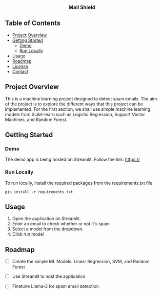 <h3 align="Center">Mail Shield</h3>

<!-- TABLE OF CONTENTS -->
## Table of Contents
- [Project Overview](#project-overview)
- [Getting Started](#getting-started)
    - [Demo](#demo)
    - [Run Locally](#run-locally)
- [Usage](#usage)
- [Roadmap](#roadmap)
- [License](#license)
- [Contact](#contact)


## Project Overview
This is a machine learning project designed to detect spam emails. The aim of the project is to explore the different ways that this project can be implemented. For the first section, we shall use simple machine learning models from Scikit-learn such as Logistic Regression, Support Vector Machines, and Random Forest.

<!-- GETTING STARTED -->
## Getting Started

### Demo
The demo app is being hosted on Streamlit. Follow the link: [https://](https://)

### Run Locally
To run locally, install the required packages from the requirements.txt file
```
pip install -r requirements.txt
```

## Usage
1. Open the application on Streamlit.
2. Enter an email to check whether or not it's spam
3. Select a model from the dropdown.
4. Click run model

## Roadmap
- [ ] Create the simple ML Models: Linear Regression, SVM, and Random Forest
- [ ] Use Streamlit to host the application
- [ ] Finetune Llama-3 for spam email detection

